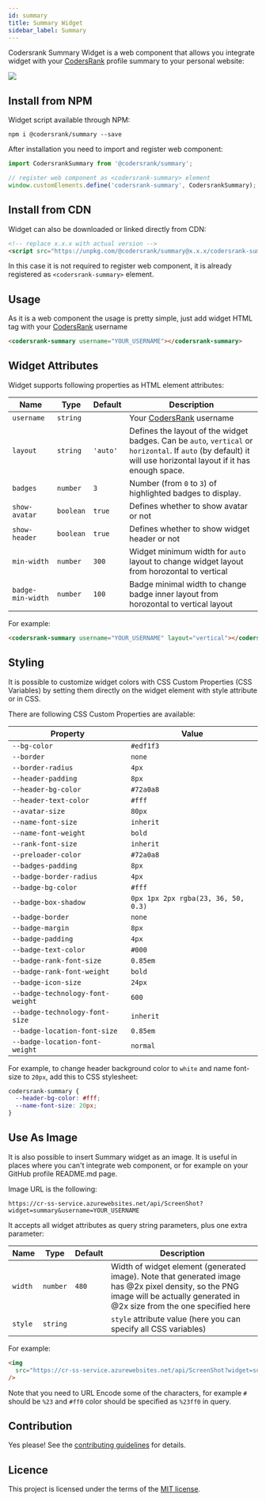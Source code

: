 ```yaml
---
id: summary
title: Summary Widget
sidebar_label: Summary
---
```


Codersrank Summary Widget is a web component that allows you integrate widget with your [CodersRank](https://codersrank.io) profile summary to your personal website:

<img src="https://github.com/codersrank-org/summary-widget/raw/master/preview.png" />

## Install from NPM

Widget script available through NPM:

```
npm i @codersrank/summary --save
```

After installation you need to import and register web component:

```js
import CodersrankSummary from '@codersrank/summary';

// register web component as <codersrank-summary> element
window.customElements.define('codersrank-summary', CodersrankSummary);
```

## Install from CDN

Widget can also be downloaded or linked directly from CDN:

```html
<!-- replace x.x.x with actual version -->
<script src="https://unpkg.com/@codersrank/summary@x.x.x/codersrank-summary.min.js"></script>
```

In this case it is not required to register web component, it is already registered as `<codersrank-summary>` element.

## Usage

As it is a web component the usage is pretty simple, just add widget HTML tag with your [CodersRank](https://codersrank.io) username

```html
<codersrank-summary username="YOUR_USERNAME"></codersrank-summary>
```

## Widget Attributes

Widget supports following properties as HTML element attributes:

| Name              | Type      | Default  | Description                                                                                                                                                      |
| ----------------- | --------- | -------- | ---------------------------------------------------------------------------------------------------------------------------------------------------------------- |
| `username`        | `string`  |          | Your [CodersRank](https://codersrank.io) username                                                                                                                |
| `layout`          | `string`  | `'auto'` | Defines the layout of the widget badges. Can be `auto`, `vertical` or `horizontal`. If `auto` (by default) it will use horizontal layout if it has enough space. |
| `badges`          | `number`  | `3`      | Number (from `0` to `3`) of highlighted badges to display.                                                                                                       |
| `show-avatar`     | `boolean` | `true`   | Defines whether to show avatar or not                                                                                                                            |
| `show-header`     | `boolean` | `true`   | Defines whether to show widget header or not                                                                                                                     |
| `min-width`       | `number`  | `300`    | Widget minimum width for `auto` layout to change widget layout from horozontal to vertical                                                                       |
| `badge-min-width` | `number`  | `100`    | Badge minimal width to change badge inner layout from horozontal to vertical layout                                                                              |

For example:

```html
<codersrank-summary username="YOUR_USERNAME" layout="vertical"></codersrank-summary>
```

## Styling

It is possible to customize widget colors with CSS Custom Properties (CSS Variables) by setting them directly on the widget element with style attribute or in CSS.

There are following CSS Custom Properties are available:

| Property                         | Value                                |
| -------------------------------- | ------------------------------------ |
| `--bg-color`                     | `#edf1f3 `                           |
| `--border`                       | `none `                              |
| `--border-radius`                | `4px `                               |
| `--header-padding`               | `8px `                               |
| `--header-bg-color`              | `#72a0a8 `                           |
| `--header-text-color`            | `#fff `                              |
| `--avatar-size`                  | `80px `                              |
| `--name-font-size`               | `inherit `                           |
| `--name-font-weight`             | `bold `                              |
| `--rank-font-size`               | `inherit `                           |
| `--preloader-color`              | `#72a0a8 `                           |
| `--badges-padding`               | `8px `                               |
| `--badge-border-radius`          | `4px `                               |
| `--badge-bg-color`               | `#fff `                              |
| `--badge-box-shadow`             | `0px 1px 2px rgba(23, 36, 50, 0.3) ` |
| `--badge-border`                 | `none `                              |
| `--badge-margin`                 | `8px `                               |
| `--badge-padding`                | `4px `                               |
| `--badge-text-color`             | `#000 `                              |
| `--badge-rank-font-size`         | `0.85em `                            |
| `--badge-rank-font-weight`       | `bold `                              |
| `--badge-icon-size`              | `24px `                              |
| `--badge-technology-font-weight` | `600 `                               |
| `--badge-technology-font-size`   | `inherit `                           |
| `--badge-location-font-size`     | `0.85em `                            |
| `--badge-location-font-weight`   | `normal `                            |

For example, to change header background color to `white` and name font-size to `20px`, add this to CSS stylesheet:

```css
codersrank-summary {
  --header-bg-color: #fff;
  --name-font-size: 20px;
}
```

## Use As Image

It is also possible to insert Summary widget as an image. It is useful in places where you can't integrate web component, or for example on your GitHub profile README.md page.

Image URL is the following:

```
https://cr-ss-service.azurewebsites.net/api/ScreenShot?widget=summary&username=YOUR_USERNAME
```

It accepts all widget attributes as query string parameters, plus one extra parameter:

| Name    | Type     | Default | Description                                                                                                                                                                     |
| ------- | -------- | ------- | ------------------------------------------------------------------------------------------------------------------------------------------------------------------------------- |
| `width` | `number` | `480`   | Width of widget element (generated image). Note that generated image has @2x pixel density, so the PNG image will be actually generated in @2x size from the one specified here |
| `style` | `string` |         | `style` attribute value (here you can specify all CSS variables)                                                                                                                |

For example:

```html
<img
  src="https://cr-ss-service.azurewebsites.net/api/ScreenShot?widget=summary&username=YOUR_USERNAME&badges=2&show-avatar=false&style=--header-bg-color:%23000;--border-radius:10px"
/>
```

Note that you need to URL Encode some of the characters, for example `#` should be `%23` and `#ff0` color should be specified as `%23ff0` in query.

## Contribution

Yes please! See the [contributing guidelines](https://github.com/codersrank-org/summary-widget/blob/master/CONTRIBUTING.md) for details.

## Licence

This project is licensed under the terms of the [MIT license](https://github.com/codersrank-org/summary-widget/blob/master/LICENSE).

